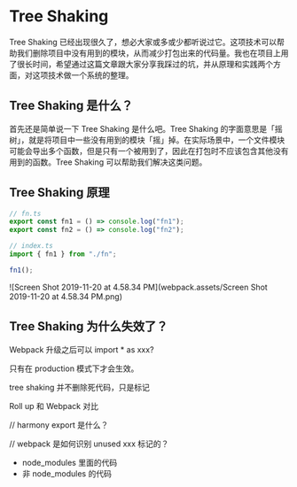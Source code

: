
# Tree Shaking

Tree Shaking 已经出现很久了，想必大家或多或少都听说过它。这项技术可以帮助我们删除项目中没有用到的模块，从而减少打包出来的代码量。我也在项目上用了很长时间，希望通过这篇文章跟大家分享我踩过的坑，并从原理和实践两个方面，对这项技术做一个系统的整理。



## Tree  Shaking 是什么？

首先还是简单说一下 Tree Shaking 是什么吧。Tree  Shaking 的字面意思是「摇树」，就是将项目中一些没有用到的模块「摇」掉。在实际场景中，一个文件模块可能会导出多个函数，但是只有一个被用到了，因此在打包时不应该包含其他没有用到的函数。Tree Shaking 可以帮助我们解决这类问题。



## Tree Shaking 原理





```typescript
// fn.ts
export const fn1 = () => console.log("fn1");
export const fn2 = () => console.log("fn2");
```



```typescript
// index.ts
import { fn1 } from "./fn";

fn1();
```



![Screen Shot 2019-11-20 at 4.58.34 PM](webpack.assets/Screen Shot 2019-11-20 at 4.58.34 PM.png)



## Tree Shaking 为什么失效了？

Webpack 升级之后可以 import * as xxx?



只有在 production 模式下才会生效。





tree shaking 并不删除死代码，只是标记

Roll up 和 Webpack 对比



// harmony export 是什么？

// webpack 是如何识别 unused xxx 标记的？



- node_modules 里面的代码
- 非 node_modules 的代码

